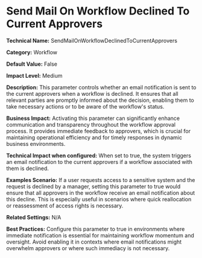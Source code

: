 # Send Mail On Workflow Declined To Current Approvers

**Technical Name:** SendMailOnWorkflowDeclinedToCurrentApprovers

**Category:** Workflow

**Default Value:** False

**Impact Level:** Medium

**Description:** This parameter controls whether an email notification is sent to the current approvers when a workflow is declined. It ensures that all relevant parties are promptly informed about the decision, enabling them to take necessary actions or to be aware of the workflow's status.

**Business Impact:** Activating this parameter can significantly enhance communication and transparency throughout the workflow approval process. It provides immediate feedback to approvers, which is crucial for maintaining operational efficiency and for timely responses in dynamic business environments.

**Technical Impact when configured:** When set to true, the system triggers an email notification to the current approvers if a workflow associated with them is declined.

**Examples Scenario:** If a user requests access to a sensitive system and the request is declined by a manager, setting this parameter to true would ensure that all approvers in the workflow receive an email notification about this decline. This is especially useful in scenarios where quick reallocation or reassessment of access rights is necessary.

**Related Settings:** N/A

**Best Practices:** Configure this parameter to true in environments where immediate notification is essential for maintaining workflow momentum and oversight. Avoid enabling it in contexts where email notifications might overwhelm approvers or where such immediacy is not necessary.